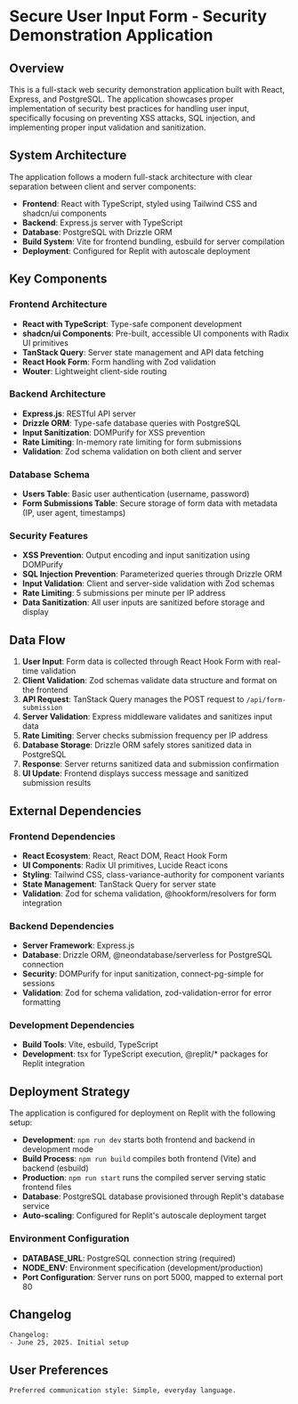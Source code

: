 # Secure User Input Form - Security Demonstration Application

## Overview

This is a full-stack web security demonstration application built with React, Express, and PostgreSQL. The application showcases proper implementation of security best practices for handling user input, specifically focusing on preventing XSS attacks, SQL injection, and implementing proper input validation and sanitization.

## System Architecture

The application follows a modern full-stack architecture with clear separation between client and server components:

- **Frontend**: React with TypeScript, styled using Tailwind CSS and shadcn/ui components
- **Backend**: Express.js server with TypeScript
- **Database**: PostgreSQL with Drizzle ORM
- **Build System**: Vite for frontend bundling, esbuild for server compilation
- **Deployment**: Configured for Replit with autoscale deployment

## Key Components

### Frontend Architecture
- **React with TypeScript**: Type-safe component development
- **shadcn/ui Components**: Pre-built, accessible UI components with Radix UI primitives
- **TanStack Query**: Server state management and API data fetching
- **React Hook Form**: Form handling with Zod validation
- **Wouter**: Lightweight client-side routing

### Backend Architecture
- **Express.js**: RESTful API server
- **Drizzle ORM**: Type-safe database queries with PostgreSQL
- **Input Sanitization**: DOMPurify for XSS prevention
- **Rate Limiting**: In-memory rate limiting for form submissions
- **Validation**: Zod schema validation on both client and server

### Database Schema
- **Users Table**: Basic user authentication (username, password)
- **Form Submissions Table**: Secure storage of form data with metadata (IP, user agent, timestamps)

### Security Features
- **XSS Prevention**: Output encoding and input sanitization using DOMPurify
- **SQL Injection Prevention**: Parameterized queries through Drizzle ORM
- **Input Validation**: Client and server-side validation with Zod schemas
- **Rate Limiting**: 5 submissions per minute per IP address
- **Data Sanitization**: All user inputs are sanitized before storage and display

## Data Flow

1. **User Input**: Form data is collected through React Hook Form with real-time validation
2. **Client Validation**: Zod schemas validate data structure and format on the frontend
3. **API Request**: TanStack Query manages the POST request to `/api/form-submission`
4. **Server Validation**: Express middleware validates and sanitizes input data
5. **Rate Limiting**: Server checks submission frequency per IP address
6. **Database Storage**: Drizzle ORM safely stores sanitized data in PostgreSQL
7. **Response**: Server returns sanitized data and submission confirmation
8. **UI Update**: Frontend displays success message and sanitized submission results

## External Dependencies

### Frontend Dependencies
- **React Ecosystem**: React, React DOM, React Hook Form
- **UI Components**: Radix UI primitives, Lucide React icons
- **Styling**: Tailwind CSS, class-variance-authority for component variants
- **State Management**: TanStack Query for server state
- **Validation**: Zod for schema validation, @hookform/resolvers for form integration

### Backend Dependencies
- **Server Framework**: Express.js
- **Database**: Drizzle ORM, @neondatabase/serverless for PostgreSQL connection
- **Security**: DOMPurify for input sanitization, connect-pg-simple for sessions
- **Validation**: Zod for schema validation, zod-validation-error for error formatting

### Development Dependencies
- **Build Tools**: Vite, esbuild, TypeScript
- **Development**: tsx for TypeScript execution, @replit/* packages for Replit integration

## Deployment Strategy

The application is configured for deployment on Replit with the following setup:

- **Development**: `npm run dev` starts both frontend and backend in development mode
- **Build Process**: `npm run build` compiles both frontend (Vite) and backend (esbuild)
- **Production**: `npm run start` runs the compiled server serving static frontend files
- **Database**: PostgreSQL database provisioned through Replit's database service
- **Auto-scaling**: Configured for Replit's autoscale deployment target

### Environment Configuration
- **DATABASE_URL**: PostgreSQL connection string (required)
- **NODE_ENV**: Environment specification (development/production)
- **Port Configuration**: Server runs on port 5000, mapped to external port 80

## Changelog

```
Changelog:
- June 25, 2025. Initial setup
```

## User Preferences

```
Preferred communication style: Simple, everyday language.
```